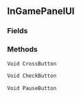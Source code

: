 ## InGamePanelUI
> 
### Fields

### Methods
```cs
Void CrossButton
```
```cs
Void CheckButton
```
```cs
Void PauseButton
```

